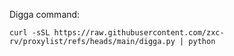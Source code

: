 Digga command:

```
curl -sSL https://raw.githubusercontent.com/zxc-rv/proxylist/refs/heads/main/digga.py | python
```
